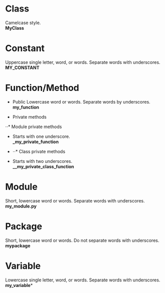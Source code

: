 # Class

Camelcase style.  
**MyClass**

# Constant

Uppercase single letter, word, or words. Separate words with underscores.  
**MY_CONSTANT**

# Function/Method

* Public
Lowercase word or words. Separate words by underscores.  
  **my_function**

* Private methods

⋅⋅* Module private methods

* Starts with one underscore.  
  **_my_private_function**

* ⋅⋅* Class private methods  
* Starts with two underscores.  
  **__my_private_class_function**

# Module

Short, lowercase word or words. Separate words with underscores.  
**my_module.py**

# Package

Short, lowercase word or words. Do not separate words with underscores.  
**mypackage**

# Variable

Lowercase single letter, word, or words. Separate words with underscores.  
**my_variable***
